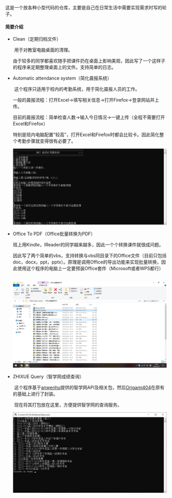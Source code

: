 这是一个放各种小型代码的仓库，主要是自己在日常生活中需要实现需求时写的轮子。

#### 简要介绍

- Clean（定期归档文件）

  ​	用于对教室电脑桌面的清理。

  ​	由于较多的同学都喜欢随手把课件扔在桌面上影响美观，因此写了一个这样子的程序来定期整理桌面上的文件。支持简单的日志。

- Automatic attendance system（简化晨报系统）

  ​	这个程序只适用于校内的考勤系统，用于简化晨报人员的工作。

  ​	一般的晨报流程：打开Excel->填写相关信息->打开Firefox->登录网站并上传。

  ​	目前的晨报流程：简单检查人数->输入今日情况->一键上传（全程不需要打开Excel和Firefox）

  ​	特别是班内电脑配置"较高"，打开Excel和Firefox时都会比较卡。因此简化整个考勤步骤就变得很有必要了。

  ![](https://github.com/YZ-HL/OtherCodes/blob/master/images/Automatic%20attendance%20system.png?raw=true)



- Office To PDF（Office批量转换为PDF）

  ​	班上用Kindle，IReader的同学越来越多，因此一个个转换课件就很成问题。

  ​	因此写了两个简单的vbs，支持转换与vbs同目录下的Office文件（目前只包括doc，docx，ppt，pptx）。原理是调用Office的导出功能来实现批量转换，因此使用这个程序的电脑上一定要预装Office套件（Microsoft或者WPS都行）

  ​	![](https://github.com/YZ-HL/OtherCodes/blob/master/images/Office%20To%20PDF.png?raw=true)



- ZHIXUE Query（智学网成绩查询）

  ​	这个程序基于[anwenhu](https://github.com/anwenhu/zhixuewang)提供的智学网API及相关包，然后[Origami404](https://github.com/Origami404/CommandZhixue)在原有的基础上进行了封装。

  ​	现在将其打包放在这里，方便提供智学网的查询服务。

  ![](https://github.com/YZ-HL/OtherCodes/blob/master/images/ZHIXUE%20Query.png?raw=true)
